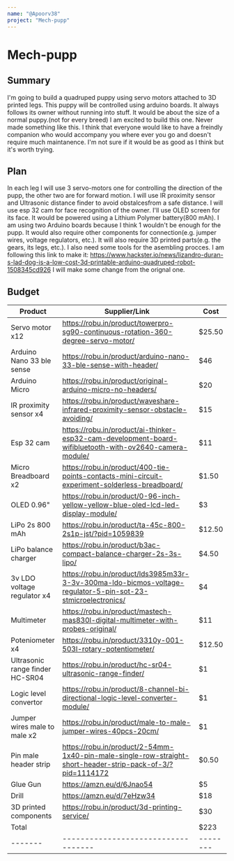 ```yaml
---
name: "@Apoorv38"
project: "Mech-pupp"
---
```


# Mech-pupp

## Summary

I'm going to build a quadruped puppy using servo motors attached to 3D printed legs. This puppy will be controlled using arduino boards. It always follows its owner without running into stuff.
It would be about the size of a normal puppy.(not for every breed)
I am excited to build this one. Never made something like this.
I think that everyone would like to have a freindly companion who would accompany you where ever you go and doesn't require much maintanence.
I'm not sure if it would be as good as I think but it's worth trying.

## Plan

In each leg I will use 3 servo-motors one for controlling the direction of the pupp, the other two are for forward motion.
I will use IR proximity sensor and Ultrasonic distance finder to avoid   obstalcesfrom a safe distance.
I will use esp 32 cam for face recognition of the owner.
I'll use OLED screen for its face.
It would be powered using a Lithium Polymer battery(800 mAh).
I am using two Arduino boards because I think 1 wouldn't be enough for the pupp.
It would also require other components for connection(e.g. jumper wires, voltage regulators, etc.).
It will also require 3D printed parts(e.g. the gears, its legs, etc.).
I also need some tools for the asembling procces.
I am following this link to make it: https://www.hackster.io/news/lizandro-duran-s-lad-dog-is-a-low-cost-3d-printable-arduino-quadruped-robot-1508345cd926 
I will make some change from the orignal one.

## Budget

| Product     | Supplier/Link                       | Cost       |
|-------------|-------------------------------------|------------|
|Servo motor x12|https://robu.in/product/towerpro-sg90-continuous-rotation-360-degree-servo-motor/| $25.50 |
|Arduino Nano 33 ble sense|https://robu.in/product/arduino-nano-33-ble-sense-with-header/| $46 |
|Arduino Micro|https://robu.in/product/original-arduino-micro-no-headers/| $20 |
|IR proximity sensor x4| https://robu.in/product/waveshare-infrared-proximity-sensor-obstacle-avoiding/| $15 |
|Esp 32 cam|https://robu.in/product/ai-thinker-esp32-cam-development-board-wifibluetooth-with-ov2640-camera-module/| $11|
|Micro Breadboard x2|https://robu.in/product/400-tie-points-contacts-mini-circuit-experiment-solderless-breadboard/| $1.50 |
|OLED 0.96"|https://robu.in/product/0-96-inch-yellow-yellow-blue-oled-lcd-led-display-module/     | $3 |  
|LiPo 2s 800 mAh|https://robu.in/product/ta-45c-800-2s1p-jst/?pid=1059839| $12.50 | 
|LiPo balance charger|https://robu.in/product/b3ac-compact-balance-charger-2s-3s-lipo/| $4.50 |
|3v LDO voltage regulator x4|https://robu.in/product/lds3985m33r-3-3v-300ma-ldo-bicmos-voltage-regulator-5-pin-sot-23-stmicroelectronics/| $4 |
|Multimeter|https://robu.in/product/mastech-mas830l-digital-multimeter-with-probes-original/| $11|
|Poteniometer x4|https://robu.in/product/3310y-001-503l-rotary-potentiometer/| $12.50 |
|Ultrasonic range finder HC-SR04|https://robu.in/product/hc-sr04-ultrasonic-range-finder/| $1 |
|Logic level convertor|https://robu.in/product/8-channel-bi-directional-logic-level-converter-module/| $1 |
|Jumper wires male to male x2|https://robu.in/product/male-to-male-jumper-wires-40pcs-20cm/| $1 |
|Pin male header strip|https://robu.in/product/2-54mm-1x40-pin-male-single-row-straight-short-header-strip-pack-of-3/?pid=1114172| $0.50 |
|Glue Gun|https://amzn.eu/d/6Jnao54| $5 |
|Drill|https://amzn.eu/d/7eHzw34| $18 |
|3D printed components|https://robu.in/product/3d-printing-service/| $30 |
|Total |                   | $223 |
|-------|-----------------------------------|--------|
   
